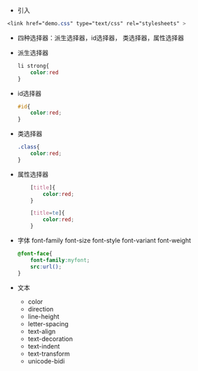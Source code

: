 - 引入
```css
<link href="demo.css" type="text/css" rel="stylesheets" >
```

- 四种选择器：派生选择器，id选择器， 类选择器，属性选择器

- 派生选择器
    ```css
    li strong{
        color:red
    }
    ```

- id选择器
    ```css
    #id{
        color:red;
    }
    ```

- 类选择器
    ```css
    .class{
        color:red;
    }
    ```
- 属性选择器
    ```CSS
        [title]{
            color:red;
        }

        [title=te]{
            color:red;
        }
    ```

- 字体
    font-family font-size font-style font-variant font-weight

    ```css
    @font-face{
        font-family:myfont;
        src:url();
    }
    ```
- 文本

    - color 
    - direction
    - line-height
    - letter-spacing
    - text-align
    - text-decoration
    - text-indent
    - text-transform
    - unicode-bidi
    

